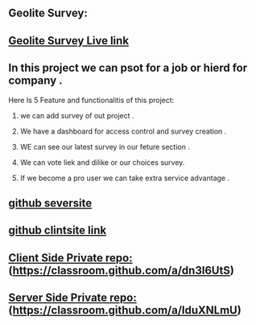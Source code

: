 ## Geolite Survey:
## [ Geolite Survey Live link ](https://geolite-client-site.web.app/)

## In this project we can psot for a job or hierd for company  . 
Here Is 5 Feature  and functionalitis of this project:
1. we can add survey of out project  . 
2. We have a dashboard for access control and survey creation .

3. WE can see our latest survey in our feture section .

4. We can vote liek and dilike or our choices survey.

5. If we become a pro user we can take extra service advantage  .



## [ github seversite ](https://github.com/programming-hero-web-course1/b8a12-server-side-Israt-Jahan-panna.git)
## [ github clintsite link ]( https://github.com/programming-hero-web-course1/b8a12-client-side-Israt-Jahan-panna.git)





## [ Client Side Private repo:](https://classroom.github.com/a/dn3l6UtS)(https://classroom.github.com/a/dn3l6UtS)

## [ Server Side Private repo:](https://classroom.github.com/a/IduXNLmU)(https://classroom.github.com/a/IduXNLmU)
